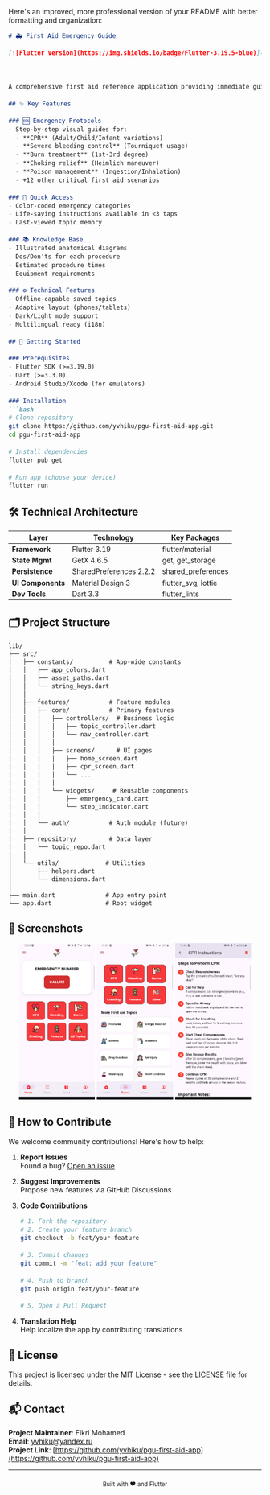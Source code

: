 Here's an improved, more professional version of your README with better formatting and organization:

```markdown
# 🚑 First Aid Emergency Guide

[![Flutter Version](https://img.shields.io/badge/Flutter-3.19.5-blue)](https://flutter.dev)



A comprehensive first aid reference application providing immediate guidance for emergency medical situations.

## ✨ Key Features

### 🆘 Emergency Protocols
- Step-by-step visual guides for:
  - **CPR** (Adult/Child/Infant variations)
  - **Severe bleeding control** (Tourniquet usage)
  - **Burn treatment** (1st-3rd degree)
  - **Choking relief** (Heimlich maneuver)
  - **Poison management** (Ingestion/Inhalation)
  - +12 other critical first aid scenarios

### 🎯 Quick Access
- Color-coded emergency categories
- Life-saving instructions available in <3 taps
- Last-viewed topic memory

### 📚 Knowledge Base
- Illustrated anatomical diagrams
- Dos/Don'ts for each procedure
- Estimated procedure times
- Equipment requirements

### ⚙️ Technical Features
- Offline-capable saved topics
- Adaptive layout (phones/tablets)
- Dark/Light mode support
- Multilingual ready (i18n)

## 🚀 Getting Started

### Prerequisites
- Flutter SDK (>=3.19.0)
- Dart (>=3.3.0)
- Android Studio/Xcode (for emulators)

### Installation
```bash
# Clone repository
git clone https://github.com/yvhiku/pgu-first-aid-app.git
cd pgu-first-aid-app

# Install dependencies
flutter pub get

# Run app (choose your device)
flutter run
```

## 🛠 Technical Architecture

| Layer              | Technology             | Key Packages           |
|--------------------|------------------------|------------------------|
| **Framework**      | Flutter 3.19           | flutter/material       |
| **State Mgmt**     | GetX 4.6.5             | get, get_storage       |
| **Persistence**    | SharedPreferences 2.2.2| shared_preferences     |
| **UI Components**  | Material Design 3      | flutter_svg, lottie    |
| **Dev Tools**      | Dart 3.3               | flutter_lints          |

## 🗂 Project Structure

```
lib/
├── src/
│   ├── constants/          # App-wide constants
│   │   ├── app_colors.dart
│   │   ├── asset_paths.dart
│   │   └── string_keys.dart
│   │
│   ├── features/           # Feature modules
│   │   ├── core/           # Primary features
│   │   │   ├── controllers/  # Business logic
│   │   │   │   ├── topic_controller.dart
│   │   │   │   └── nav_controller.dart
│   │   │   │
│   │   │   ├── screens/      # UI pages
│   │   │   │   ├── home_screen.dart
│   │   │   │   ├── cpr_screen.dart
│   │   │   │   └── ...
│   │   │   │
│   │   │   └── widgets/     # Reusable components
│   │   │       ├── emergency_card.dart
│   │   │       └── step_indicator.dart
│   │   │
│   │   └── auth/           # Auth module (future)
│   │
│   ├── repository/         # Data layer
│   │   └── topic_repo.dart
│   │
│   └── utils/             # Utilities
│       ├── helpers.dart
│       └── dimensions.dart
│
├── main.dart              # App entry point
└── app.dart               # Root widget
```

## 📱 Screenshots

<div align="center">
  <img src="assets/screenshots/homescreen.png" width="30%" alt="Home Screen">
  <img src="assets/screenshots/topicsscreen.png" width="30%" alt="Topics Screen"> 
  <img src="assets/screenshots/cprscreen.png" width="30%" alt="CPR Guide">
</div>

## 🤝 How to Contribute

We welcome community contributions! Here's how to help:

1. **Report Issues**  
   Found a bug? [Open an issue](https://github.com/yvhiku/pgu-first-aid-app/issues)

2. **Suggest Improvements**  
   Propose new features via GitHub Discussions

3. **Code Contributions**  
   ```bash
   # 1. Fork the repository
   # 2. Create your feature branch
   git checkout -b feat/your-feature
   
   # 3. Commit changes
   git commit -m "feat: add your feature"
   
   # 4. Push to branch
   git push origin feat/your-feature
   
   # 5. Open a Pull Request
   ```

4. **Translation Help**  
   Help localize the app by contributing translations

## 📜 License

This project is licensed under the MIT License - see the [LICENSE](LICENSE) file for details.

## 📬 Contact

**Project Maintainer**: Fikri Mohamed  
**Email**: [yvhiku@yandex.ru](mailto:yvhiku@yandex.ru)  
**Project Link**: [https://github.com/yvhiku/pgu-first-aid-app](https://github.com/yvhiku/pgu-first-aid-app)

---

<div align="center">
  <sub>Built with ❤️ and Flutter</sub>
</div>

